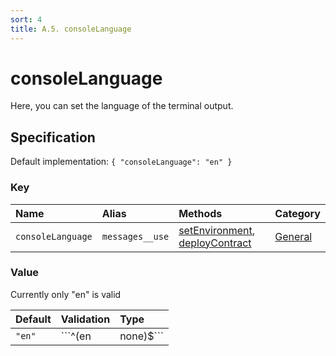 ```yaml
---
sort: 4
title: A.5. consoleLanguage
---
```


# consoleLanguage

Here, you can set the language of the terminal output.


## Specification

Default implementation: ```{ "consoleLanguage": "en" }```

### Key

| **Name** | **Alias** | **Methods** | **Category** |  
|:--|:--|:--|:--|
| ```consoleLanguage``` | ```messages__use``` | [setEnvironment](../methods//setEnvironment.html#options), [deployContract](../methods//deployContract.html#options) | [General](../options/#general) |

### Value

Currently only "en" is valid

| **Default** | **Validation** | **Type** |
|:--|:--|:--|
| ```"en"``` | ```^(en|none)$``` | ```string``` |


